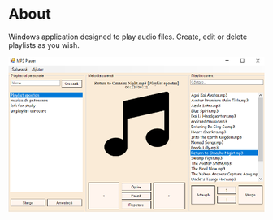 # About
 Windows application designed to play audio files. Create, edit or delete playlists as you wish.

<img src="print.png">

